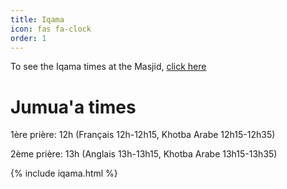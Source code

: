 ```yaml
---
title: Iqama
icon: fas fa-clock
order: 1
---
```


To see the Iqama times at the Masjid, [click here](https://iqama.ccil-kbw.com)

# Jumua'a times

1ère prière: 12h (Français 12h-12h15, Khotba Arabe 12h15-12h35)

2ème prière: 13h (Anglais 13h-13h15, Khotba Arabe 13h15-13h35)

{% include iqama.html %}

